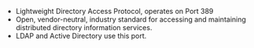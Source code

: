 
- Lightweight Directory Access Protocol, operates on Port 389
- Open, vendor-neutral, industry standard for accessing and maintaining distributed directory information services.
- LDAP and Active Directory use this port.
